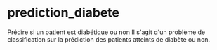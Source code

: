 # prediction_diabete
Prédire si un patient est diabétique ou non
Il s'agit d'un problème de classification sur la prédiction des patients atteints de diabète ou non.
